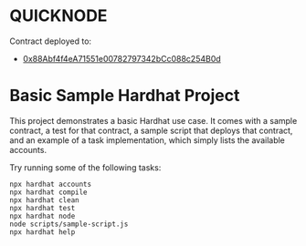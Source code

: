 # QUICKNODE 
Contract deployed to:  
* [0x88Abf4f4eA71551e00782797342bCc088c254B0d](https://goerli.etherscan.io/address/0x88Abf4f4eA71551e00782797342bCc088c254B0d)                       

# Basic Sample Hardhat Project

This project demonstrates a basic Hardhat use case. It comes with a sample contract, a test for that contract, a sample script that deploys that contract, and an example of a task implementation, which simply lists the available accounts.

Try running some of the following tasks:

```shell
npx hardhat accounts
npx hardhat compile
npx hardhat clean
npx hardhat test
npx hardhat node
node scripts/sample-script.js
npx hardhat help
```
